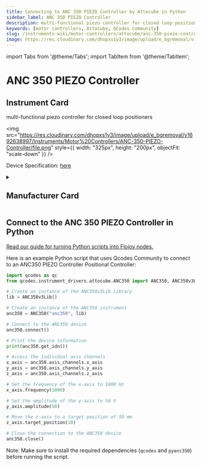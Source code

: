 ```yaml
---
title: Connecting to ANC 350 PIEZO Controller by Attocube in Python
sidebar_label: ANC 350 PIEZO Controller
description: multi-functional piezo controller for closed loop positioners
keywords: [motor controllers, Attocube, QCodes Community]
slug: /instruments-wiki/motor-controllers/attocube/anc-350-piezo-controller
image: https://res.cloudinary.com/dhopxs1y3/image/upload/e_bgremoval/v1692638997/Instruments/Motor%20Controllers/ANC-350-PIEZO-Controller/file.png
---
```


import Tabs from '@theme/Tabs';
import TabItem from '@theme/TabItem';

# ANC 350 PIEZO Controller

## Instrument Card

<div className="flex">

<div>

multi-functional piezo controller for closed loop positioners

</div>

<img src="https://res.cloudinary.com/dhopxs1y3/image/upload/e_bgremoval/v1692638997/Instruments/Motor%20Controllers/ANC-350-PIEZO-Controller/file.png" style={{ width: "325px", height: "200px", objectFit: "scale-down" }} />

</div>

<div className="flex text-center">

<p>Device Specification: <a target="\_blank" href="https://www.attocube.com/downloads/anc350-piezo-motion-und-readout-controller.pdf">here</a></p>

</div>

<details style={{ marginTop: "15px"}}>
<summary><h2>Manufacturer Card</h2></summary>

<img src="https://res.cloudinary.com/dhopxs1y3/image/upload/v1692806147/Instruments/Vendor%20Logos/Attocube.png" style={{ width: "100%", height: "170px",objectFit: "scale-down" }} />

**Attocube** is a leading pioneer for nanotechnology solutions in precision motion and nanopositioning applications, cryogenic microscopy,.

<ul>
  <li>Headquarters: Germany</li>
  <li>Yearly Revenue (millions, USD): 14.0</li>
  <li>Vendor Website: <a href="https://www.attocube.com/en">here</a></li>
</ul>
</details>

## Connect to the ANC 350 PIEZO Controller in Python

[Read our guide for turning Python scripts into Flojoy nodes.](https://docs.flojoy.ai/custom-nodes/creating-custom-node/)
<Tabs>
<TabItem value="QCodes Community" label="QCodes Community">

Here is an example Python script that uses Qcodes Community to connect to an ANC350 PIEZO Controller Positional Controller:

```python
import qcodes as qc
from qcodes.instrument_drivers.attocube.ANC350 import ANC350, ANC350v3Lib

# Create an instance of the ANC350v3Lib library
lib = ANC350v3Lib()

# Create an instance of the ANC350 instrument
anc350 = ANC350("anc350", lib)

# Connect to the ANC350 device
anc350.connect()

# Print the device information
print(anc350.get_idn())

# Access the individual axis channels
x_axis = anc350.axis_channels.x_axis
y_axis = anc350.axis_channels.y_axis
z_axis = anc350.axis_channels.z_axis

# Set the frequency of the x-axis to 1000 Hz
x_axis.frequency(1000)

# Set the amplitude of the y-axis to 50 V
y_axis.amplitude(50)

# Move the z-axis to a target position of 10 mm
z_axis.target_position(10)

# Close the connection to the ANC350 device
anc350.close()
```

Note: Make sure to install the required dependencies (`qcodes` and `pyanc350`) before running the script.

</TabItem>
</Tabs>
